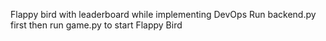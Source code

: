 Flappy bird with leaderboard while implementing DevOps
Run backend.py first
then run game.py to start Flappy Bird
